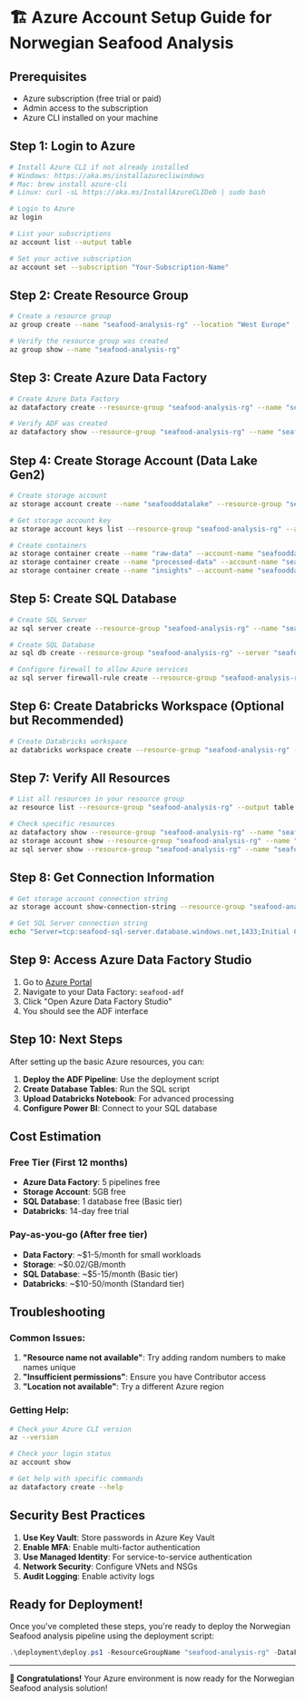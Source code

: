 # 🏗️ Azure Account Setup Guide for Norwegian Seafood Analysis

## Prerequisites
- Azure subscription (free trial or paid)
- Admin access to the subscription
- Azure CLI installed on your machine

## Step 1: Login to Azure

```bash
# Install Azure CLI if not already installed
# Windows: https://aka.ms/installazurecliwindows
# Mac: brew install azure-cli
# Linux: curl -sL https://aka.ms/InstallAzureCLIDeb | sudo bash

# Login to Azure
az login

# List your subscriptions
az account list --output table

# Set your active subscription
az account set --subscription "Your-Subscription-Name"
```

## Step 2: Create Resource Group

```bash
# Create a resource group
az group create --name "seafood-analysis-rg" --location "West Europe"

# Verify the resource group was created
az group show --name "seafood-analysis-rg"
```

## Step 3: Create Azure Data Factory

```bash
# Create Azure Data Factory
az datafactory create --resource-group "seafood-analysis-rg" --name "seafood-adf" --location "West Europe"

# Verify ADF was created
az datafactory show --resource-group "seafood-analysis-rg" --name "seafood-adf"
```

## Step 4: Create Storage Account (Data Lake Gen2)

```bash
# Create storage account
az storage account create --name "seafooddatalake" --resource-group "seafood-analysis-rg" --location "West Europe" --sku Standard_LRS --kind StorageV2 --enable-hierarchical-namespace true

# Get storage account key
az storage account keys list --resource-group "seafood-analysis-rg" --account-name "seafooddatalake"

# Create containers
az storage container create --name "raw-data" --account-name "seafooddatalake"
az storage container create --name "processed-data" --account-name "seafooddatalake"
az storage container create --name "insights" --account-name "seafooddatalake"
```

## Step 5: Create SQL Database

```bash
# Create SQL Server
az sql server create --resource-group "seafood-analysis-rg" --name "seafood-sql-server" --location "West Europe" --admin-user "seafoodadmin" --admin-password "YourSecurePassword123!"

# Create SQL Database
az sql db create --resource-group "seafood-analysis-rg" --server "seafood-sql-server" --name "seafood-analysis-db" --service-objective Basic

# Configure firewall to allow Azure services
az sql server firewall-rule create --resource-group "seafood-analysis-rg" --server "seafood-sql-server" --name "AllowAzureServices" --start-ip-address 0.0.0.0 --end-ip-address 0.0.0.0
```

## Step 6: Create Databricks Workspace (Optional but Recommended)

```bash
# Create Databricks workspace
az databricks workspace create --resource-group "seafood-analysis-rg" --name "seafood-databricks" --location "West Europe" --sku standard
```

## Step 7: Verify All Resources

```bash
# List all resources in your resource group
az resource list --resource-group "seafood-analysis-rg" --output table

# Check specific resources
az datafactory show --resource-group "seafood-analysis-rg" --name "seafood-adf"
az storage account show --resource-group "seafood-analysis-rg" --name "seafooddatalake"
az sql server show --resource-group "seafood-analysis-rg" --name "seafood-sql-server"
```

## Step 8: Get Connection Information

```bash
# Get storage account connection string
az storage account show-connection-string --resource-group "seafood-analysis-rg" --name "seafooddatalake"

# Get SQL Server connection string
echo "Server=tcp:seafood-sql-server.database.windows.net,1433;Initial Catalog=seafood-analysis-db;Persist Security Info=False;User ID=seafoodadmin;Password=YourSecurePassword123!;MultipleActiveResultSets=False;Encrypt=True;TrustServerCertificate=False;Connection Timeout=30;"
```

## Step 9: Access Azure Data Factory Studio

1. Go to [Azure Portal](https://portal.azure.com)
2. Navigate to your Data Factory: `seafood-adf`
3. Click "Open Azure Data Factory Studio"
4. You should see the ADF interface

## Step 10: Next Steps

After setting up the basic Azure resources, you can:

1. **Deploy the ADF Pipeline**: Use the deployment script
2. **Create Database Tables**: Run the SQL script
3. **Upload Databricks Notebook**: For advanced processing
4. **Configure Power BI**: Connect to your SQL database

## Cost Estimation

### Free Tier (First 12 months)
- **Azure Data Factory**: 5 pipelines free
- **Storage Account**: 5GB free
- **SQL Database**: 1 database free (Basic tier)
- **Databricks**: 14-day free trial

### Pay-as-you-go (After free tier)
- **Data Factory**: ~$1-5/month for small workloads
- **Storage**: ~$0.02/GB/month
- **SQL Database**: ~$5-15/month (Basic tier)
- **Databricks**: ~$10-50/month (Standard tier)

## Troubleshooting

### Common Issues:

1. **"Resource name not available"**: Try adding random numbers to make names unique
2. **"Insufficient permissions"**: Ensure you have Contributor access
3. **"Location not available"**: Try a different Azure region

### Getting Help:

```bash
# Check your Azure CLI version
az --version

# Check your login status
az account show

# Get help with specific commands
az datafactory create --help
```

## Security Best Practices

1. **Use Key Vault**: Store passwords in Azure Key Vault
2. **Enable MFA**: Enable multi-factor authentication
3. **Use Managed Identity**: For service-to-service authentication
4. **Network Security**: Configure VNets and NSGs
5. **Audit Logging**: Enable activity logs

## Ready for Deployment!

Once you've completed these steps, you're ready to deploy the Norwegian Seafood analysis pipeline using the deployment script:

```powershell
.\deployment\deploy.ps1 -ResourceGroupName "seafood-analysis-rg" -DataFactoryName "seafood-adf" -StorageAccountName "seafooddatalake" -SqlServerName "seafood-sql-server" -SqlDatabaseName "seafood-analysis-db" -SqlUsername "seafoodadmin" -SqlPassword "YourSecurePassword123!"
```

---

**🎉 Congratulations!** Your Azure environment is now ready for the Norwegian Seafood analysis solution!

